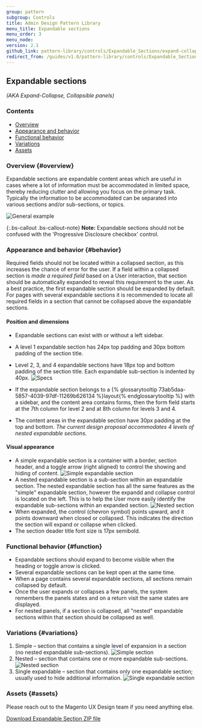 ```yaml
---
group: pattern
subgroup: Controls
title: Admin Design Pattern Library
menu_title: Expandable sections
menu_order: 3
menu_node:
version: 2.1
github_link: pattern-library/controls/Expandable_Sections/expand-collapse.md
redirect_from: /guides/v1.0/pattern-library/controls/Expandable_Sections/expand-collapse.html
---
```

## Expandable sections
_(AKA Expand-Collapse, Collapsible panels)_

### Contents

* [Overview](#overview)
* [Appearance and behavior](#behavior)
* [Functional behavior](#function)
* [Variations](#variations)
* [Assets](#assets)


### Overview {#overview}

Expandable sections are expandable content areas which are useful in cases where a lot of information must be accommodated in limited space, thereby reducing clutter and allowing you focus on the primary task. Typically the information to be accommodated can be separated into various sections and/or sub-sections, or topics.

![General example](img/example_general.png)

{:.bs-callout .bs-callout-note}
**Note:**
Expandable sections should not be confused with the 'Progressive Disclosure checkbox' control.


### Appearance and behavior {#behavior}
Required fields should not be located within a collapsed section, as this increases the chance of error for the user. If a field within a collapsed section is _made a required field_ based on a User interaction, that section should be automatically expanded to reveal this requirement to the user. As a best practice, the first expandable section should be expanded by default. For pages with several expandable sections it is recommended to locate all required fields in a section that cannot be collapsed above the expandable sections.

#### Position and dimensions
* Expandable sections can exist with or without a left sidebar.
* A level 1 expandable section has 24px top padding and 30px bottom padding of the section title.
* Level 2, 3, and 4 expandable sections have 18px top and bottom padding of the section title. Each expandable sub-section is indented by 40px.
![Specs](img/specs.png)

* If the expandable section belongs to a {% glossarytooltip 73ab5daa-5857-4039-97df-11269b626134 %}layout{% endglossarytooltip %} with a sidebar, and the content area contains forms, then the form field starts at the 7th column for level 2 and at 8th column for levels 3 and 4.
* The content areas in the expandable section have 30px padding at the top and bottom. _The current design proposal accommodates 4 levels of nested expandable sections._

#### Visual appearance
* A simple expandable section is a container with a border, section header, and a toggle arrow (right aligned) to control the showing and hiding of content.
![Simple expandable section](img/simple.png)
* A nested expandable section is a sub-section within an expandable section. The nested expandable section has all the same features as the "simple" expandable section, however the expandd and collapse control is located on the left. This is to help the User more easily identify the expandable sub-sections within an expanded section.
![Nested section](img/nested.png)
* When expanded, the control (chevron symbol) points upward, and it points downward when closed or collapsed. This indicates the direction the section will expand or collapse when clicked.
* The section deader title font size is 17px semibold.

### Functional behavior {#function}
* Expandable sections should expand to become visible when the heading or toggle arrow is clicked.
* Several expandable sections can be kept open at the same time.
* When a page contains several expandable sections, all sections remain collapsed by default.
* Once the user expands or collapses a few panels, the system remembers the panels states and on a return visit the same states are displayed.
* For nested panels, if a section is collapsed, all "nested" expandable sections within that section should be collapsed as well.

### Variations {#variations}
1. Simple – section that contains a single level of expansion in a section (no nested expandable sub-sections).
![Simple section](img/simple_exp.png)
2. Nested – section that contains one or more expandable sub-sections.
![Nested section](img/nested_exp.png)
3. Single expandable – section that contains only one expandable section; usually used to hide additional information.
![Single expandable section](img/single_exp.png)

### Assets {#assets}

Please reach out to the Magento UX Design team if you need anything else.

[Download Expandable Section ZIP file](src/Magento_expandable_section.zip)
